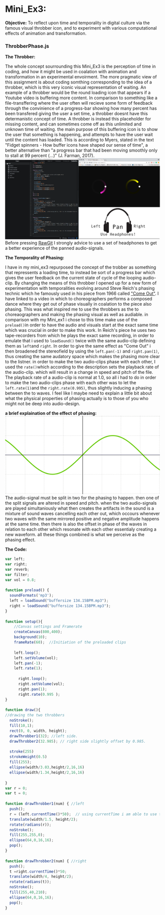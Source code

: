 # Mini_Ex3:
**Objective:**
To reflect upon time and temporality in digital culture via the famous visual throbber icon, and to experiment with various computational effects of animation and transformation.

### ThrobberPhase.js
**The Throbber:**

The whole concept sourrounding this Mini_Ex3 is the perception of time in coding, and how it might be used in coalation with animation and transformation in an experimental envoirment. The more pragmatic view of this assignment is about coding somthing corresponding to the idea of a throbber, which is this very iconic visual representation of waiting. An example of a throbber would be the round loading icon that appears if a Youtube video is buffering more content. In comparison to something like a file-transffering where the user often will recieve some form of feedback through the convinience of a progress-bar showing how many percent has been transfered giving the user a set time, a throbber doesnt have this determanistic concept of time. A throbber is instead this placeholder for missing content, and can sometimes come off as this unlimited and unknown time of waiting. the main purpose of this buffering icon is to show the user that something is happening, and attempts to have the user wait until the content has loaded. This is according to Myers, stated in the text "Fidget spinners - How buffer icons have shaped our sense of time", a better alternative than "a progress bar that had been moving smoothly only to stall at 99 percent (...)" (J. Farman, 2017).
</br>
![alt text](https://github.com/L4COUR/Aesthetic_Programming_2018/blob/master/Mini_Ex3/Screen%20Shot%202018-02-26%20Use%20Headphones.png "Logo Title Text 1")
</br>
Before pressing [RawGit](https://cdn.rawgit.com/L4COUR/Aesthetic_Programming_2018/f78d58f1/Mini_Ex3/Source/index.html) I strongly advice to use a set of headphones to get a better experience of the panned audio-signals.
</br>

**The Temporality of Phasing:**

I have in my mini_ex3 repurposed the concept of the trobber as something that repressents a loading time, to instead be sort of a progress bar which gives the user feedback on the current state of cycle of the looping audio-clip. By changing the means of this throbber I opened up for a new form of experimentation with temporalities evolving around Steve Reich's phasing technic which he famously used in his piece from 1966 called ["Come Out"](https://www.youtube.com/watch?v=ouYiTiiY3vg). I have linked to a video in which to choreographers performs a composed dance where they get out of phase visually in coalation to the piece also phasing. This was what inspired me to use the throbbers as the to choreaographers and making the phasing visual as well as audiable. in comparison with my Mini_ex1 i chose to this time make use of the ```preload()```in order to have the audio and visuals start at the exact same time which was crucial in order to make this work. In Reich's piece he uses two tape-recorders from which he plays the exact same recording, in order to emulate that i used to ```loadSound()``` twice with the same audio-clip defining them as ```left```and ```right```. In order to give the same effect as "Come Out" i then broadened the stereofield by using the ```left.pan(-1)``` and ```right.pan(1)```, thus creating the same audatory space which makes the phasing more clear to the listner. in order to make the two audio-clips phase with each other, I used the ```rate()```which according to the description sets the playback rate of the audio-clip. which will result in a change in speed and pitch of the file. The playback rate of a audio-clip is normal at 1.0, so all i had to do in order to make the two audio-clips phase with each other was to let the ```left.rate(1)```and the ```right.rate(0.995)```, thus slightly inducing a phasing between the to waves. I feel like I maybe need to explain a little bit about what the physical properties of phasing actually is to those of you who might not be deep into audio-design.

**a brief explaination of the effect of phasing:**
</br>
![alt text](https://github.com/L4COUR/Aesthetic_Programming_2018/blob/master/Mini_Ex3/PhasingGIF.gif "Logo Title Text 1")
</br>
The audio-signal must be split in two for the phasing to happen. then one of the split signals are altered in speed and pitch. when the two audio-signals are played simultaniously what then creates the artifacts in the sound is a mixture of sound waves cancelling each other out, which occours whenever two waves with the same mirrored positive and negative amplitude happens at the same time. then there is also the offset in phase of the waves in relation to each other which resonate with each other essentialy creating a new waveform. all these things combined is what we perceive as the phasing effect.  

**The Code:**

```javascript
var left;
var right;
var reverb;
var filter;
var vol = 0.8;

function preload() {
  soundFormats('mp3');
  left = loadSound("buffersize 134.15BPM.mp3");
  right = loadSound("buffersize 134.15BPM.mp3");
}

function setup(){
    //Canvas settings and Framerate
    createCanvas(800,400);
    background(10);
    frameRate(60);  //Initiation of the preloaded clips

    left.loop();
    left.setVolume(vol);
    left.pan(-1);
    left.rate(1);

      right.loop();
      right.setVolume(vol);
      right.pan(1);
      right.rate(0.995 );
}

function draw(){
//drawing the two throbbers
  noStroke();
  fill(10,1);
  rect(0, 0, width, height);
  drawThrobber1(32); //left side.
  drawThrobber2(32.985); // right side slightly offset by 0.985.

  stroke(255)
  strokeWeight(0.5)
  fill(255);
  ellipse(width/3.03,height/2,16,16)
  ellipse(width/1.34,height/2,16,16)

}
var r = 0;
var t = 0;

function drawThrobber1(num) { //left
  push();
  r = (left.currentTime()*50);  // using currentTime i am able to use the exact timing of the buffered sound
  translate(width/1.5, height/2);
  rotate(radians(r));
  noStroke();
  fill(255,255,0);
  ellipse(64,0,16,16);
  pop();
}

function drawThrobber2(num) { //right
  push();
  t =right.currentTime()*50;
  translate(width/4, height/2);
  rotate(radians(t));
  noStroke();
  fill(255,40,210);
  ellipse(64,0,16,16);
  pop();
}

```

